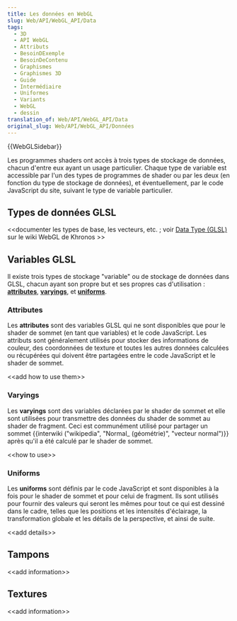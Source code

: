 ```yaml
---
title: Les données en WebGL
slug: Web/API/WebGL_API/Data
tags:
  - 3D
  - API WebGL
  - Attributs
  - BesoinDExemple
  - BesoinDeContenu
  - Graphismes
  - Graphismes 3D
  - Guide
  - Intermédiaire
  - Uniformes
  - Variants
  - WebGL
  - dessin
translation_of: Web/API/WebGL_API/Data
original_slug: Web/API/WebGL_API/Données
---
```

{{WebGLSidebar}}

Les programmes shaders ont accès à trois types de stockage de données, chacun d'entre eux ayant un usage particulier. Chaque type de variable est accessible par l'un des types de programmes de shader ou par les deux (en fonction du type de stockage de données), et éventuellement, par le code JavaScript du site, suivant le type de variable particulier.

## Types de données GLSL

<\<documenter les types de base, les vecteurs, etc. ; voir [Data Type (GLSL)](<https://www.khronos.org/opengl/wiki/Data_Type_(GLSL)>)  sur le wiki WebGL de Khronos >>

## Variables GLSL

Il existe trois types de stockage "variable" ou de stockage de données dans GLSL, chacun ayant son propre but et ses propres cas d'utilisation : **[attributes](#attributes)**, **[varyings](#varyings)**, et **[uniforms](#uniforms)**.

### Attributes

Les **attributes** sont des variables GLSL qui ne sont disponibles que pour le shader de sommet (en tant que variables) et le code JavaScript. Les attributs sont généralement utilisés pour stocker des informations de couleur, des coordonnées de texture et toutes les autres données calculées ou récupérées qui doivent être partagées entre le code JavaScript et le shader de sommet.

<\<add how to use them>>

### Varyings

Les **varyings** sont des variables déclarées par le shader de sommet et elle sont utilisées pour transmettre des données du shader de sommet au shader de fragment. Ceci est communément utilisé pour partager un sommet {{interwiki ("wikipedia", "Normal_ (géométrie)", "vecteur normal")}} après qu'il a été calculé par le shader de sommet.

<\<how to use>>

### Uniforms

Les **uniforms** sont définis par le code JavaScript et sont disponibles à la fois pour le shader de sommet et pour celui de fragment. Ils sont utilisés pour fournir des valeurs qui seront les mêmes pour tout ce qui est dessiné dans le cadre, telles que les positions et les intensités d'éclairage, la transformation globale et les détails de la perspective, et ainsi de suite.

<\<add details>>

## Tampons

<\<add information>>

## Textures

<\<add information>>
